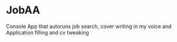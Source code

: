 # JobAA
Console App that autoruns job search, cover writing in my voice and Application filling and cv tweaking
